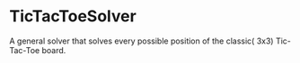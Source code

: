 # TicTacToeSolver
A general solver that solves every possible position of the classic( 3x3) Tic-Tac-Toe board.
